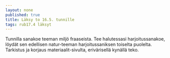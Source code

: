 ```yaml
---
layout: none
published: true
title: Läksy to 16.5. tunnille
tags: rub17.4 läksyt
---
```

Tunnilla sanakoe teeman miljö fraaseista. Tee halutessasi harjoitussanakoe, löydät sen edellisen natur-teeman harjoitussaniksen toiselta puolelta. Tarkistus ja korjaus materiaalit-sivulta, erivärisellä kynällä teko.


